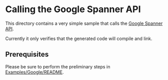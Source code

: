 # Calling the Google Spanner API

This directory contains a very simple sample that calls the 
[Google Spanner API](https://cloud.google.com/spanner/docs).

Currently it only verifies that the generated code will compile and link.

## Prerequisites

Please be sure to perform the preliminary steps in
[Examples/Google/README](../README.md).
